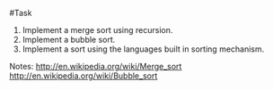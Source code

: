 #Task

1. Implement a merge sort using recursion.
2. Implement a bubble sort.
3. Implement a sort using the languages built in sorting mechanism.

Notes:
http://en.wikipedia.org/wiki/Merge_sort
http://en.wikipedia.org/wiki/Bubble_sort
